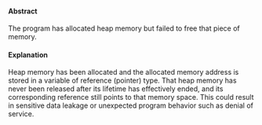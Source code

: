 #### Abstract
The program has allocated heap memory but failed to free that piece of memory.

#### Explanation
Heap memory has been allocated and the allocated memory address is stored in a variable of reference (pointer) type. That heap memory has never been released after its lifetime has effectively ended, and its corresponding reference still points to that memory space. This could result in sensitive data leakage or unexpected program behavior such as denial of service.
